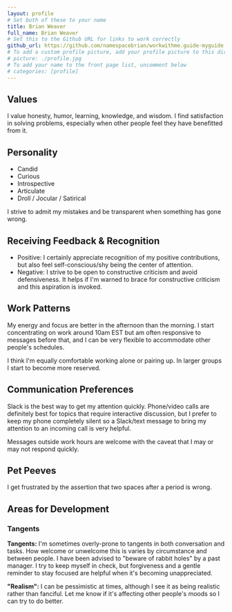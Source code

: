```yaml
---
layout: profile
# Set both of these to your name
title: Brian Weaver
full_name: Brian Weaver
# Set this to the Github URL for links to work correctly
github_url: https://github.com/namespacebrian/workwithme.guide-myguide
# To add a custom profile picture, add your profile picture to this directory, update, and uncomment the relative link below.
# picture: ./profile.jpg
# To add your name to the front page list, uncomment below
# categories: [profile]
---
```


## Values

I value honesty, humor, learning, knowledge, and wisdom.  I find satisfaction in solving problems, especially when other people feel they have benefitted from it.

## Personality

- Candid
- Curious
- Introspective
- Articulate
- Droll / Jocular / Satirical

I strive to admit my mistakes and be transparent when something has gone wrong.

## Receiving Feedback & Recognition

- Positive: I certainly appreciate recognition of my positive contributions, but also feel self-conscious/shy being the center of attention.
- Negative: I strive to be open to constructive criticism and avoid defensiveness.  It helps if I'm warned to brace for constructive criticism and this aspiration is invoked.

## Work Patterns

My energy and focus are better in the afternoon than the morning.  I start concentrating on work around 10am EST but am often responsive to messages before that, and I can be very flexible to accommodate other people's schedules.

I think I'm equally comfortable working alone or pairing up.  In larger groups I start to become more reserved.

## Communication Preferences

Slack is the best way to get my attention quickly.  Phone/video calls are definitely best for topics that require interactive discussion, but I prefer to keep my phone completely silent so a Slack/text message to bring my attention to an incoming call is very helpful.

Messages outside work hours are welcome with the caveat that I may or may not respond quickly.

<!-- ## How To Know I’ve Gone To The Dark Side

### Warning Signs

When you don't feel safe in a conversation, how does this manifest itself in your actions or affects?
What about when you're just not having an "on" or "good" day?

### How to help

This might also be a good place
to present recommendations for how we can be supportive towards you when you've gone to the
Dark Side.

## Me Being Me

Any habits that of yours that can be easily misinterpreted? Here's a good place to point them out.-->

## Pet Peeves

I get frustrated by the assertion that two spaces after a period is wrong.

<!-- ## Career Goals & Future Interests

What long term career goals do you have for yourself? What interests do you hope or plan for your
future self to obsess over. -->

## Areas for Development

### Tangents

**Tangents:** I'm sometimes overly-prone to tangents in both conversation and tasks.  How welcome or unwelcome this is varies by circumstance and between people.  I have been advised to "beware of rabbit holes" by a past manager.  I try to keep myself in check, but forgiveness and a gentle reminder to stay focused are helpful when it's becoming unappreciated.

**"Realism":** I can be pessimistic at times, although I see it as being realistic rather than fanciful.  Let me know if it's affecting other people's moods so I can try to do better.


<!-- ## Ask Me About

Let's get to know one another! Here's a great place to list things you've done / activities you love
/ conversations you're (almost) always excited to have! -->
